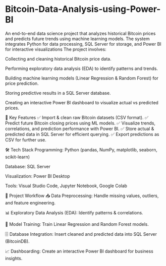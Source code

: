 # Bitcoin-Data-Analysis-using-Power-BI
An end-to-end data science project that analyzes historical Bitcoin prices and predicts future trends using machine learning models. The system integrates Python for data processing, SQL Server for storage, and Power BI for interactive visualizations
The project involves:

Collecting and cleaning historical Bitcoin price data.

Performing exploratory data analysis (EDA) to identify patterns and trends.

Building machine learning models (Linear Regression & Random Forest) for price prediction.

Storing predictive results in a SQL Server database.

Creating an interactive Power BI dashboard to visualize actual vs predicted prices.

🚀 Key Features
✅ Import & clean raw Bitcoin datasets (CSV format).
✅ Predict future Bitcoin closing prices using ML models.
✅ Visualize trends, correlations, and prediction performance with Power BI.
✅ Store actual & predicted data in SQL Server for efficient querying.
✅ Export predictions as CSV for further use.

🛠️ Tech Stack
Programming: Python (pandas, NumPy, matplotlib, seaborn, scikit-learn)

Database: SQL Server

Visualization: Power BI Desktop

Tools: Visual Studio Code, Jupyter Notebook, Google Colab

📂 Project Workflow
📥 Data Preprocessing: Handle missing values, outliers, and feature engineering.

📊 Exploratory Data Analysis (EDA): Identify patterns & correlations.

🤖 Model Training: Train Linear Regression and Random Forest models.

🗄 Database Integration: Insert cleaned and predicted data into SQL Server (BitcoinDB).

📈 Dashboarding: Create an interactive Power BI dashboard for business insights.
